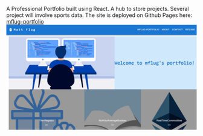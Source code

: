 A Professional Portfolio built using React. A hub to store projects. Several project will involve sports data.
The site is deployed on Github Pages here: [mflug-portfolio](https://mattflug.github.io/mflug-portfolio/) 
![alt text](./public/picjpg.jpg)